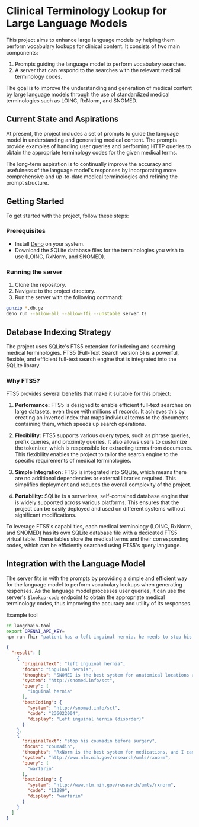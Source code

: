 # Clinical Terminology Lookup for Large Language Models

This project aims to enhance large language models by helping them perform vocabulary lookups for clinical content. It consists of two main components:

1. Prompts guiding the language model to perform vocabulary searches.
2. A server that can respond to the searches with the relevant medical terminology codes.

The goal is to improve the understanding and generation of medical content by large language models through the use of standardized medical terminologies such as LOINC, RxNorm, and SNOMED.

## Current State and Aspirations

At present, the project includes a set of prompts to guide the language model in understanding and generating medical content. The prompts provide examples of handling user queries and performing HTTP queries to obtain the appropriate terminology codes for the given medical terms.

The long-term aspiration is to continually improve the accuracy and usefulness of the language model's responses by incorporating more comprehensive and up-to-date medical terminologies and refining the prompt structure.

## Getting Started

To get started with the project, follow these steps:

### Prerequisites

- Install [Deno](https://deno.land/#installation) on your system.
- Download the SQLite database files for the terminologies you wish to use (LOINC, RxNorm, and SNOMED).

### Running the server

1. Clone the repository.
2. Navigate to the project directory.
3. Run the server with the following command:

```bash
gunzip *.db.gz
deno run --allow-all --allow-ffi --unstable server.ts
```


## Database Indexing Strategy

The project uses SQLite's FTS5 extension for indexing and searching medical terminologies. FTS5 (Full-Text Search version 5) is a powerful, flexible, and efficient full-text search engine that is integrated into the SQLite library.

### Why FTS5?

FTS5 provides several benefits that make it suitable for this project:

1. **Performance:** FTS5 is designed to enable efficient full-text searches on large datasets, even those with millions of records. It achieves this by creating an inverted index that maps individual terms to the documents containing them, which speeds up search operations.

2. **Flexibility:** FTS5 supports various query types, such as phrase queries, prefix queries, and proximity queries. It also allows users to customize the tokenizer, which is responsible for extracting terms from documents. This flexibility enables the project to tailor the search engine to the specific requirements of medical terminologies.

3. **Simple Integration:** FTS5 is integrated into SQLite, which means there are no additional dependencies or external libraries required. This simplifies deployment and reduces the overall complexity of the project.

4. **Portability:** SQLite is a serverless, self-contained database engine that is widely supported across various platforms. This ensures that the project can be easily deployed and used on different systems without significant modifications.

To leverage FTS5's capabilities, each medical terminology (LOINC, RxNorm, and SNOMED) has its own SQLite database file with a dedicated FTS5 virtual table. These tables store the medical terms and their corresponding codes, which can be efficiently searched using FTS5's query language.


## Integration with the Language Model

The server fits in with the prompts by providing a simple and efficient way for the language model to perform vocabulary lookups when generating responses. As the language model processes user queries, it can use the server's `$lookup-code` endpoint to obtain the appropriate medical terminology codes, thus improving the accuracy and utility of its responses.

Example tool

```sh
cd langchain-tool
export OPENAI_API_KEY=
npm run fhir "patient has a left inguinal hernia. he needs to stop his coumadin before surgery"
```

```json
{
  "result": [
    {
      "originalText": "left inguinal hernia",
      "focus": "inguinal hernia",
      "thoughts": "SNOMED is the best system for anatomical locations and conditions",
      "system": "http://snomed.info/sct",
      "query": [
        "inguinal hernia"
      ],
      "bestCoding": {
        "system": "http://snomed.info/sct",
        "code": "236022004",
        "display": "Left inguinal hernia (disorder)"
      }
    },
    {
      "originalText": "stop his coumadin before surgery",
      "focus": "coumadin",
      "thoughts": "RxNorm is the best system for medications, and I can find a term at the level of medication + dosage",
      "system": "http://www.nlm.nih.gov/research/umls/rxnorm",
      "query": [
        "warfarin"
      ],
      "bestCoding": {
        "system": "http://www.nlm.nih.gov/research/umls/rxnorm",
        "code": "11289",
        "display": "warfarin"
      }
    }
  ]
}
```


